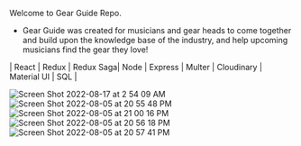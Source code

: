 Welcome to Gear Guide Repo.
- Gear Guide was created for musicians and gear heads to come together and build upon the knowledge base of the industry, and help upcoming musicians find the gear they love!

| React | Redux | Redux Saga| Node | Express | Multer | Cloudinary | Material UI | SQL |

![Screen Shot 2022-08-17 at 2 54 09 AM](https://user-images.githubusercontent.com/98844164/185054450-4c984ffc-eb95-4d1f-a1ba-06343c2c4f67.png)
![Screen Shot 2022-08-05 at 20 55 48 PM](https://user-images.githubusercontent.com/98844164/183227271-65cca0f1-d50b-458a-b7b4-e704d4c74f3c.png)
![Screen Shot 2022-08-05 at 21 00 16 PM](https://user-images.githubusercontent.com/98844164/183227406-bc7be8d5-7dac-4d18-834d-cd2d37bec884.png)
![Screen Shot 2022-08-05 at 20 56 18 PM](https://user-images.githubusercontent.com/98844164/183227274-52dbb7f5-88d8-48c8-b58f-caa7cea47b96.png)
![Screen Shot 2022-08-05 at 20 57 41 PM](https://user-images.githubusercontent.com/98844164/183227325-bfab2870-bd10-459d-9040-58d151127b7a.png)
